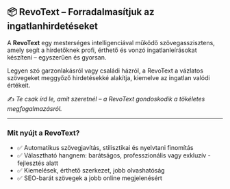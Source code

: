 ## 📦 RevoText – Forradalmasítjuk az ingatlanhirdetéseket

A **RevoText** egy mesterséges intelligenciával működő szövegasszisztens, amely segít a hirdetőknek profi, érthető és vonzó ingatlanleírásokat készíteni – egyszerűen és gyorsan.

Legyen szó garzonlakásról vagy családi házról, a RevoText a vázlatos szövegeket meggyőző hirdetésekké alakítja, kiemelve az ingatlan valódi értékeit.

✍️ *Te csak írd le, amit szeretnél – a RevoText gondoskodik a tökéletes megfogalmazásról.*

---

### Mit nyújt a RevoText?

- ✅ Automatikus szövegjavítás, stilisztikai és nyelvtani finomítás  
- ✅ Választható hangnem: barátságos, professzionális vagy exkluzív - fejlesztés alatt 
- ✅ Kiemelések, érthető szerkezet, jobb olvashatóság  
- ✅ SEO-barát szövegek a jobb online megjelenésért
